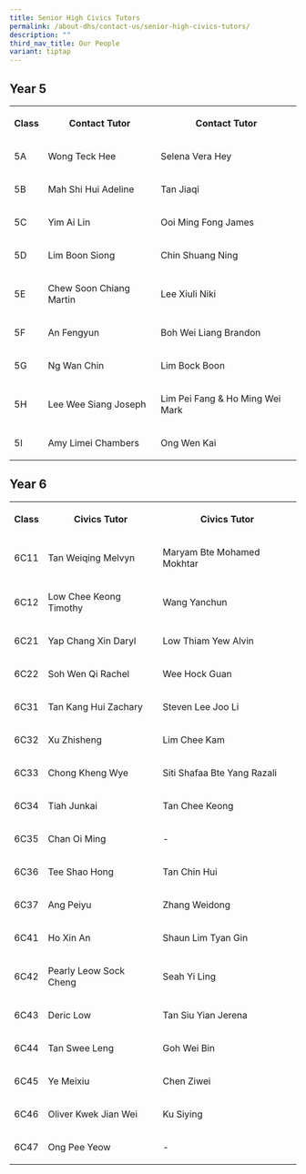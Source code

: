 ```yaml
---
title: Senior High Civics Tutors
permalink: /about-dhs/contact-us/senior-high-civics-tutors/
description: ""
third_nav_title: Our People
variant: tiptap
---
```

<h2>Year 5</h2><table><tbody><tr><th rowspan="1" colspan="1"><p>Class</p></th><th rowspan="1" colspan="1"><p>Contact Tutor</p></th><th rowspan="1" colspan="1"><p>Contact Tutor</p></th></tr><tr><td rowspan="1" colspan="1"><p>5A</p></td><td rowspan="1" colspan="1"><p>Wong Teck Hee</p></td><td rowspan="1" colspan="1"><p>Selena Vera Hey</p></td></tr><tr><td rowspan="1" colspan="1"><p>5B</p></td><td rowspan="1" colspan="1"><p>Mah Shi Hui Adeline</p></td><td rowspan="1" colspan="1"><p>Tan Jiaqi</p></td></tr><tr><td rowspan="1" colspan="1"><p>5C</p></td><td rowspan="1" colspan="1"><p>Yim Ai Lin</p></td><td rowspan="1" colspan="1"><p>Ooi Ming Fong James</p></td></tr><tr><td rowspan="1" colspan="1"><p>5D</p></td><td rowspan="1" colspan="1"><p>Lim Boon Siong</p></td><td rowspan="1" colspan="1"><p>Chin Shuang Ning</p></td></tr><tr><td rowspan="1" colspan="1"><p>5E</p></td><td rowspan="1" colspan="1"><p>Chew Soon Chiang Martin</p></td><td rowspan="1" colspan="1"><p>Lee Xiuli Niki</p></td></tr><tr><td rowspan="1" colspan="1"><p>5F</p></td><td rowspan="1" colspan="1"><p>An Fengyun</p></td><td rowspan="1" colspan="1"><p>Boh Wei Liang Brandon</p></td></tr><tr><td rowspan="1" colspan="1"><p>5G</p></td><td rowspan="1" colspan="1"><p>Ng Wan Chin</p></td><td rowspan="1" colspan="1"><p>Lim Bock Boon</p></td></tr><tr><td rowspan="1" colspan="1"><p>5H</p></td><td rowspan="1" colspan="1"><p>Lee Wee Siang Joseph</p></td><td rowspan="1" colspan="1"><p>Lim Pei Fang &amp; Ho Ming Wei Mark</p></td></tr><tr><td rowspan="1" colspan="1"><p>5I</p></td><td rowspan="1" colspan="1"><p>Amy Limei Chambers</p></td><td rowspan="1" colspan="1"><p>Ong Wen Kai</p></td></tr></tbody></table><h2>Year 6</h2><table><tbody><tr><th rowspan="1" colspan="1"><p>Class</p></th><th rowspan="1" colspan="1"><p>Civics Tutor</p></th><th rowspan="1" colspan="1"><p>Civics Tutor</p></th></tr><tr><td rowspan="1" colspan="1"><p>6C11</p></td><td rowspan="1" colspan="1"><p>Tan Weiqing Melvyn</p></td><td rowspan="1" colspan="1"><p>Maryam Bte Mohamed Mokhtar</p></td></tr><tr><td rowspan="1" colspan="1"><p>6C12</p></td><td rowspan="1" colspan="1"><p>Low Chee Keong Timothy</p></td><td rowspan="1" colspan="1"><p>Wang Yanchun</p></td></tr><tr><td rowspan="1" colspan="1"><p>6C21</p></td><td rowspan="1" colspan="1"><p>Yap Chang Xin Daryl</p></td><td rowspan="1" colspan="1"><p>Low Thiam Yew Alvin</p></td></tr><tr><td rowspan="1" colspan="1"><p>6C22</p></td><td rowspan="1" colspan="1"><p>Soh Wen Qi Rachel</p></td><td rowspan="1" colspan="1"><p>Wee Hock Guan</p></td></tr><tr><td rowspan="1" colspan="1"><p>6C31</p></td><td rowspan="1" colspan="1"><p>Tan Kang Hui Zachary</p></td><td rowspan="1" colspan="1"><p>Steven Lee Joo Li</p></td></tr><tr><td rowspan="1" colspan="1"><p>6C32</p></td><td rowspan="1" colspan="1"><p>Xu Zhisheng</p></td><td rowspan="1" colspan="1"><p>Lim Chee Kam</p></td></tr><tr><td rowspan="1" colspan="1"><p>6C33</p></td><td rowspan="1" colspan="1"><p>Chong Kheng Wye</p></td><td rowspan="1" colspan="1"><p>Siti Shafaa Bte Yang Razali</p></td></tr><tr><td rowspan="1" colspan="1"><p>6C34</p></td><td rowspan="1" colspan="1"><p>Tiah Junkai</p></td><td rowspan="1" colspan="1"><p>Tan Chee Keong</p></td></tr><tr><td rowspan="1" colspan="1"><p>6C35</p></td><td rowspan="1" colspan="1"><p>Chan Oi Ming</p></td><td rowspan="1" colspan="1"><p>-</p></td></tr><tr><td rowspan="1" colspan="1"><p>6C36</p></td><td rowspan="1" colspan="1"><p>Tee Shao Hong</p></td><td rowspan="1" colspan="1"><p>Tan Chin Hui</p></td></tr><tr><td rowspan="1" colspan="1"><p>6C37</p></td><td rowspan="1" colspan="1"><p>Ang Peiyu</p></td><td rowspan="1" colspan="1"><p>Zhang Weidong</p></td></tr><tr><td rowspan="1" colspan="1"><p>6C41</p></td><td rowspan="1" colspan="1"><p>Ho Xin An</p></td><td rowspan="1" colspan="1"><p>Shaun Lim Tyan Gin</p></td></tr><tr><td rowspan="1" colspan="1"><p>6C42</p></td><td rowspan="1" colspan="1"><p>Pearly Leow Sock Cheng</p></td><td rowspan="1" colspan="1"><p>Seah Yi Ling</p></td></tr><tr><td rowspan="1" colspan="1"><p>6C43</p></td><td rowspan="1" colspan="1"><p>Deric Low</p></td><td rowspan="1" colspan="1"><p>Tan Siu Yian Jerena</p></td></tr><tr><td rowspan="1" colspan="1"><p>6C44</p></td><td rowspan="1" colspan="1"><p>Tan Swee Leng</p></td><td rowspan="1" colspan="1"><p>Goh Wei Bin</p></td></tr><tr><td rowspan="1" colspan="1"><p>6C45</p></td><td rowspan="1" colspan="1"><p>Ye Meixiu</p></td><td rowspan="1" colspan="1"><p>Chen Ziwei</p></td></tr><tr><td rowspan="1" colspan="1"><p>6C46</p></td><td rowspan="1" colspan="1"><p>Oliver Kwek Jian Wei</p></td><td rowspan="1" colspan="1"><p>Ku Siying</p></td></tr><tr><td rowspan="1" colspan="1"><p>6C47</p></td><td rowspan="1" colspan="1"><p>Ong Pee Yeow</p></td><td rowspan="1" colspan="1"><p>-</p></td></tr></tbody></table><p></p>